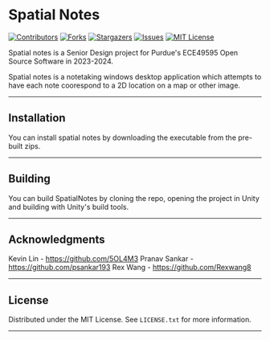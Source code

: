 # Spatial Notes

[![Contributors][contributors-shield]][contributors-url]
[![Forks][forks-shield]][forks-url]
[![Stargazers][stars-shield]][stars-url]
[![Issues][issues-shield]][issues-url]
[![MIT License][license-shield]][license-url]


Spatial notes is a Senior Design project for Purdue's ECE49595 Open Source Software in 2023-2024.

Spatial notes is a notetaking windows desktop application which attempts to have each note coorespond to a 2D location on a map or other image.

---

## Installation

You can install spatial notes by downloading the executable from the pre-built zips.

---

## Building

You can build SpatialNotes by cloning the repo, opening the project in Unity and building with Unity's build tools.

---

## Acknowledgments

Kevin Lin - https://github.com/5OL4M3
Pranav Sankar - https://github.com/psankar193
Rex Wang - https://github.com/Rexwang8

---

## License

Distributed under the MIT License. See `LICENSE.txt` for more information.

---
<!-- https://github.com/othneildrew/Best-README-Template/blob/master/README.md?plain=1 -->

[contributors-shield]: https://img.shields.io/github/contributors/Rexwang8/spatialnotes.svg?style=for-the-badge
[contributors-url]: https://github.com/Rexwang8/spatialnotes/graphs/contributors
[forks-shield]: https://img.shields.io/github/forks/Rexwang8/spatialnotes.svg?style=for-the-badge
[forks-url]: https://github.com/Rexwang8/spatialnotes/network/members
[stars-shield]: https://img.shields.io/github/stars/Rexwang8/spatialnotes.svg?style=for-the-badge
[stars-url]: https://github.com/Rexwang8/spatialnotes/stargazers
[issues-shield]: https://img.shields.io/github/issues/Rexwang8/spatialnotes.svg?style=for-the-badge
[issues-url]: https://github.com/Rexwang8/spatialnotes/issues
[license-shield]: https://img.shields.io/github/license/Rexwang8/spatialnotes.svg?style=for-the-badge
[license-url]: https://github.com/Rexwang8/spatialnotes/blob/master/LICENSE.txt
